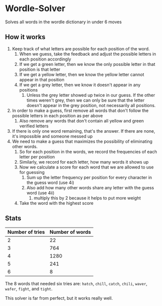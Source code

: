 # Wordle-Solver

Solves all words in the wordle dictionary in under 6 moves

## How it works
1. Keep track of what letters are possible for each position of the word.
   1. When we guess, take the feedback and adjust the possible letters in each position accordingly
   2. If we get a green letter, then we know the only possible letter in that position is that letter
   3. If we get a yellow letter, then we know the yellow letter cannot appear in that position
   4. If we get a grey letter, then we know it doesn't appear in any positions
      1. Unless the grey letter showed up twice in our guess. If the other times weren't grey, then we can only be sure that the letter doesn't appear in the grey position, not necessarily all positions.
2. In order to make a guess, first remove all words that don't follow the possible letters in each position as per above
   1. Also remove any words that don't contain all yellow and green verified letters
3. If there is only one word remaining, that's the answer. If there are none, it's impossible and someone messed up
4. We need to make a guess that maximizes the possibility of eliminating other words.
   1. So for each position in the words, we record the frequencies of each letter per position
   2. Similarly, we record for each letter, how many words it shows up
   3. Now we calculate a score for each word that we are allowed to use for guessing
      1. Sum up the letter frequency per position for every character in the guess word (use 4i)
      2. Also add how many other words share any letter with the guess word (use 4ii)
         1. multiply this by 2 because it helps to put more weight
   4. Take the word with the highest score

## Stats
| Number of tries | Number of words |
|-----------------|-----------------|
| 2               | 22              |
| 3               | 764             |
| 4               | 1280            |
| 5               | 241             |
| 6               | 8               |

The 8 words that needed six tries are: `hatch`, `chill`, `catch`, `chili`, `waver`, `wafer`, `fight`, and `tight`.

This solver is far from perfect, but it works really well.